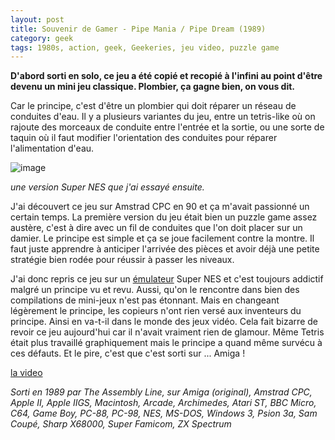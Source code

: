 ```yaml
---
layout: post
title: Souvenir de Gamer - Pipe Mania / Pipe Dream (1989)
category: geek
tags: 1980s, action, geek, Geekeries, jeu video, puzzle game
---
```

**D'abord sorti en solo, ce jeu a été copié et recopié à l'infini au point d'être devenu un mini jeu classique. Plombier, ça gagne bien, on vous dit.**

Car le principe, c'est d'être un plombier qui doit réparer un réseau de conduites d'eau. Il y a plusieurs variantes du jeu, entre un tetris-like où on rajoute des morceaux de conduite entre l'entrée et la sortie, ou une sorte de taquin où il faut modifier l'orientation des conduites pour réparer l'alimentation d'eau.

![image](https://cheziceman.files.wordpress.com/2019/04/screenshot_2019-04-07-18-23-21-688_com374640059.png)

*une version Super NES que j'ai essayé ensuite.*

J'ai découvert ce jeu sur Amstrad CPC en 90 et ça m'avait passionné un certain temps. La première version du jeu était bien un puzzle game assez austère, c'est à dire avec un fil de conduites que l'on doit placer sur un damier. Le principe est simple et ça se joue facilement contre la montre. Il faut juste apprendre à anticiper l'arrivée des pièces et avoir déjà une petite stratégie bien rodée pour réussir à passer les niveaux.

J'ai donc repris ce jeu sur un <a href="https://cheziceman.wordpress.com/2017/06/20/android-ma-selection-demulateurs-console/">émulateur</a> Super NES et c'est toujours addictif malgré un principe vu et revu. Aussi, qu'on le rencontre dans bien des compilations de mini-jeux n'est pas étonnant. Mais en changeant légèrement le principe, les copieurs n'ont rien versé aux inventeurs du principe. Ainsi en va-t-il dans le monde des jeux vidéo. Cela fait bizarre de revoir ce jeu aujourd'hui car il n'avait vraiment rien de glamour. Même Tetris était plus travaillé graphiquement mais le principe a quand même survécu à ces défauts. Et le pire, c'est que c'est sorti sur ... Amiga !

[la video](https://www.youtube.com/watch?v=PaSB3qQ7oYA)

*Sorti en 1989 par The Assembly Line, sur Amiga (original),  Amstrad CPC, Apple II, Apple IIGS, Macintosh, Arcade, Archimedes, Atari ST, BBC Micro, C64, Game Boy, PC-88, PC-98, NES, MS-DOS, Windows 3, Psion 3a, Sam Coupé, Sharp X68000, Super Famicom, ZX Spectrum*

